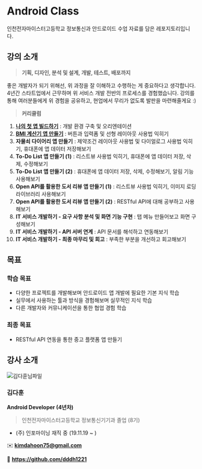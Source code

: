 # Android Class

인천전자마이스터고등학교 정보통신과 안드로이드 수업 자료를 담은 레포지토리입니다.

## 강의 소개
> **기획, 디자인, 분석 및 설계, 개발, 테스트, 배포까지**
> 

좋은 개발자가 되기 위해선, 위 과정을 잘 이해하고 수행하는 게 중요하다고 생각합니다.
4년간 스타트업에서 근무하며 위 서비스 개발 전반의 프로세스를 경험했습니다.
강의를 통해 여러분들에게 위 경험을 공유하고, 현업에서 무리가 없도록 발판을 마련해줄게요 :)

> **커리큘럼**
> 
1. [**나의 첫 앱 빌드하기**](https://tangible-cactus-7a1.notion.site/Part-1-Android-4ab935bc408b460ea9868d637499f5c5) : 
개발 환경 구축 및 오리엔테이션
2. [**BMI 계산기 앱 만들기**](https://www.notion.so/Part-2-BMI-8a066efeeafc44b39ff5598728e2de10?pvs=4) : 
버튼과 입력폼 및 선형 레이아웃 사용법 익히기
3. **자물쇠 다이어리 앱 만들기** : 
제약조건 레이아웃 사용법 및 다이얼로그 사용법 익히기, 휴대폰에 앱 데이터 저장해보기
4. **To-Do List 앱 만들기 (1)** : 
리스트뷰 사용법 익히기, 휴대폰에 앱 데이터 저장, 삭제, 수정해보기
5. **To-Do List 앱 만들기 (2)** :
휴대폰에 앱 데이터 저장, 삭제, 수정해보기, 알림 기능 사용해보기
6. **Open API를 활용한 도서 리뷰 앱 만들기 (1)** :
리스트뷰 사용법 익히기, 이미지 로딩 라이브러리 사용해보기
7. **Open API를 활용한 도서 리뷰 앱 만들기 (2)** :
RESTful API에 대해 공부하고 사용해보기
8. **IT 서비스 개발하기 - 요구 사항 분석 및 화면 기능 구현** :
탭 메뉴 만들어보고 화면 구성해보기
9. **IT 서비스 개발하기 - API 서버 연계** :
API 문서를 해석하고 연동해보기
10. **IT 서비스 개발하기 - 최종 마무리 및 회고** :
부족한 부분을 개선하고 회고해보기

## 목표
### 학습 목표
- 다양한 프로젝트를 개발해보며 안드로이드 앱 개발에 필요한 기본 지식 학습
- 실무에서 사용하는 툴과 방식을 경험해보며 실무적인 지식 학습
- 다른 개발자와 커뮤니케이션을 통한 협업 경험 학습

### 최종 목표
- RESTful API 연동을 통한 중고 플랫폼 앱 만들기

## 강사 소개
![김다훈님파일](https://user-images.githubusercontent.com/57319751/227994597-2d1fcfb9-f0a9-47c4-859a-038b0125c4e7.jpg)

### **김다훈**

**Android Developer (4년차)**

> 인천전자마이스터고등학교 정보통신기기과 졸업 (8기)
> 
- (주) 인포마이닝 재직 중 (19.11.19 ~ )

✉️ **kimdahoon75@gmail.com**

🔗 **https://github.com/dddh1221**
